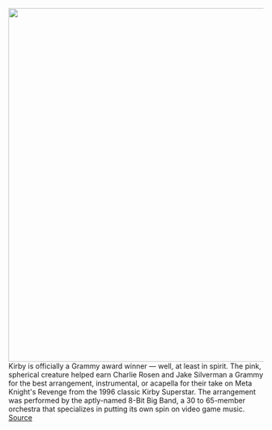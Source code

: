 <img src='https://cdn.vox-cdn.com/thumbor/NA8fam92YJYJlXBDFg9CpXAD09U=/0x0:1280x720/1200x800/filters:focal(296x287:500x491)/cdn.vox-cdn.com/uploads/chorus_image/image/70705667/2022032213193700_336DB1DA8BDC3BF38ED8609901964A6B.0.jpg' width='700px' /><br/>
Kirby is officially a Grammy award winner — well, at least in spirit. The pink, spherical creature helped earn Charlie Rosen and Jake Silverman a Grammy for the best arrangement, instrumental, or acapella for their take on Meta Knight's Revenge from the 1996 classic Kirby Superstar. The arrangement was performed by the aptly-named 8-Bit Big Band, a 30 to 65-member orchestra that specializes in putting its own spin on video game music.
<a href='https://www.theverge.com/2022/4/3/23009067/kirby-song-won-grammy-award-meta-knight-revenge'> Source <a/>